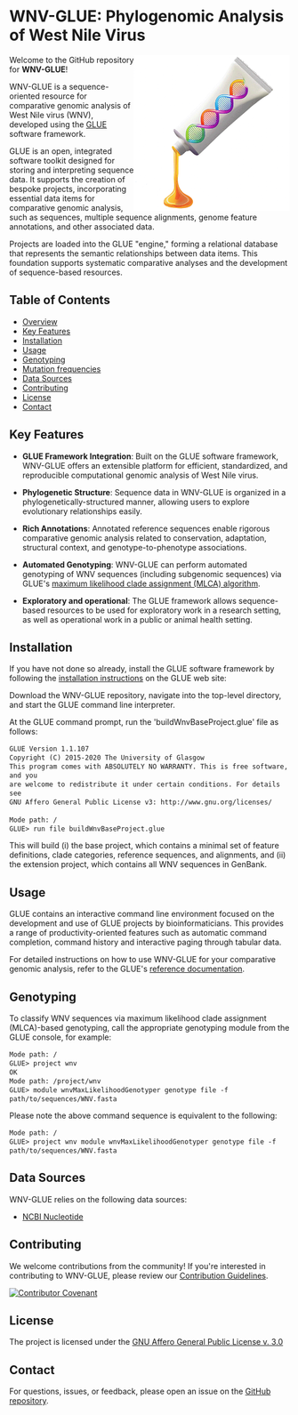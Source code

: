 # WNV-GLUE: Phylogenomic Analysis of West Nile Virus

<img src="md/wnv-glue-logo.png" align="right" alt="" width="280" />

Welcome to the GitHub repository for **WNV-GLUE**!

WNV-GLUE is a sequence-oriented resource for comparative genomic analysis of West Nile virus (WNV), developed using the [GLUE](https://github.com/giffordlabcvr/gluetools) software framework.

GLUE is an open, integrated software toolkit designed for storing and interpreting sequence data. It supports the creation of bespoke projects, incorporating essential data items for comparative genomic analysis, such as sequences, multiple sequence alignments, genome feature annotations, and other associated data.

Projects are loaded into the GLUE "engine," forming a relational database that represents the semantic relationships between data items. This foundation supports systematic comparative analyses and the development of sequence-based resources.

## Table of Contents

- [Overview](#overview)
- [Key Features](#key-features)
- [Installation](#installation)
- [Usage](#usage)
- [Genotyping](#genotyping)
- [Mutation frequencies](#mutation-frequencies)
- [Data Sources](#data-sources)
- [Contributing](#contributing)
- [License](#license)
- [Contact](#contact)

## Key Features

- **GLUE Framework Integration**: Built on the GLUE software framework, WNV-GLUE offers an extensible platform for efficient, standardized, and reproducible computational genomic analysis of West Nile virus.

- **Phylogenetic Structure**: Sequence data in WNV-GLUE is organized in a phylogenetically-structured manner, allowing users to explore evolutionary relationships easily.

- **Rich Annotations**: Annotated reference sequences enable rigorous comparative genomic analysis related to conservation, adaptation, structural context, and genotype-to-phenotype associations.

- **Automated Genotyping**: WNV-GLUE can perform automated genotyping of WNV sequences (including subgenomic sequences) via GLUE's [maximum likelihood clade assignment (MLCA) algorithm](https://doi.org/10.1186/s12859-018-2459-9).

- **Exploratory and operational**: The GLUE framework allows sequence-based resources to be used for exploratory work in a research setting, as well as operational work in a public or animal health setting.


## Installation

If you have not done so already, install the GLUE software framework by following the [installation instructions](http://glue-tools.cvr.gla.ac.uk/#/installation) on the GLUE web site: 

Download the WNV-GLUE repository, navigate into the top-level directory, and start the GLUE command line interpreter.

At the GLUE command prompt, run the 'buildWnvBaseProject.glue' file as follows:

```
GLUE Version 1.1.107
Copyright (C) 2015-2020 The University of Glasgow
This program comes with ABSOLUTELY NO WARRANTY. This is free software, and you
are welcome to redistribute it under certain conditions. For details see
GNU Affero General Public License v3: http://www.gnu.org/licenses/

Mode path: /
GLUE> run file buildWnvBaseProject.glue
```

This will build (i) the base project, which contains a minimal set of feature definitions, clade categories, reference sequences, and alignments, and (ii) the extension project, which contains all WNV sequences in GenBank.

## Usage

GLUE contains an interactive command line environment focused on the development and use of GLUE projects by bioinformaticians. This provides a range of productivity-oriented features such as automatic command completion, command history and interactive paging through tabular data. 

For detailed instructions on how to use WNV-GLUE for your comparative genomic analysis, refer to the GLUE's [reference documentation](http://glue-tools.cvr.gla.ac.uk/).

## Genotyping

To classify WNV sequences via maximum likelihood clade assignment (MLCA)-based genotyping, call the appropriate genotyping module from the GLUE console, for example:

```
Mode path: /
GLUE> project wnv
OK
Mode path: /project/wnv
GLUE> module wnvMaxLikelihoodGenotyper genotype file -f path/to/sequences/WNV.fasta 
```

Please note the above command sequence is equivalent to the following:

```
Mode path: /
GLUE> project wnv module wnvMaxLikelihoodGenotyper genotype file -f path/to/sequences/WNV.fasta 
```

## Data Sources

WNV-GLUE relies on the following data sources:

- [NCBI Nucleotide](https://www.ncbi.nlm.nih.gov/nuccore)


## Contributing

We welcome contributions from the community! If you're interested in contributing to WNV-GLUE, please review our [Contribution Guidelines](./md/CONTRIBUTING.md).

[![Contributor Covenant](https://img.shields.io/badge/Contributor%20Covenant-2.1-4baaaa.svg)](./md/code_of_conduct.md)


## License

The project is licensed under the [GNU Affero General Public License v. 3.0](https://www.gnu.org/licenses/agpl-3.0.en.html)

## Contact

For questions, issues, or feedback, please open an issue on the [GitHub repository](https://github.com/giffordlabcvr/WNV-GLUE/issues).

